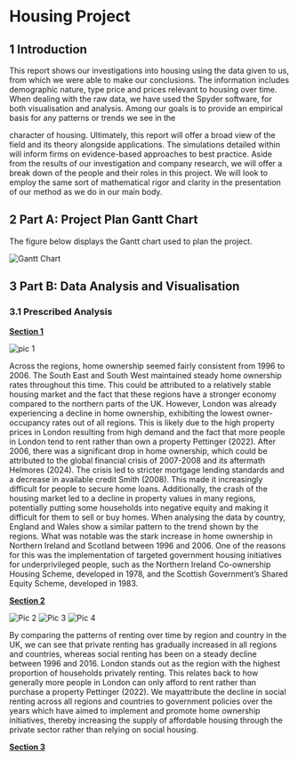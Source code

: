 # Housing Project
## 1 Introduction

 This report shows our investigations into housing using the data given to us, from which we
 were able to make our conclusions. The information includes demographic nature, type price
 and prices relevant to housing over time. When dealing with the raw data, we have used the
 Spyder software, for both visualisation and analysis.
 Among our goals is to provide an empirical basis for any patterns or trends we see in the

 character of housing. Ultimately, this report will offer a broad view of the field and its theory
 alongside applications. The simulations detailed within will inform firms on evidence-based
 approaches to best practice.
 Aside from the results of our investigation and company research, we will offer a break
down of the people and their roles in this project. We will look to employ the same sort of
 mathematical rigor and clarity in the presentation of our method as we do in our main body.

 ## 2 Part A: Project Plan Gantt Chart

 The figure below displays the Gantt chart used to plan the project.
 
 ![Gantt Chart](https://github.com/user-attachments/assets/3621869e-141a-4c59-b3d8-3308405bdfc3)

## 3 Part B: Data Analysis and Visualisation
### 3.1 Prescribed Analysis

<ins>**Section 1**</ins>

![pic 1](https://github.com/user-attachments/assets/38019bb5-b15d-41c6-8ccc-72ad479fb6f3)

Across the regions, home ownership seemed fairly consistent from 1996 to 2006. The South
 East and South West maintained steady home ownership rates throughout this time. This
 could be attributed to a relatively stable housing market and the fact that these regions have
 a stronger economy compared to the northern parts of the UK. However, London was already
 experiencing a decline in home ownership, exhibiting the lowest owner-occupancy rates out
 of all regions. This is likely due to the high property prices in London resulting from high
 demand and the fact that more people in London tend to rent rather than own a property
 Pettinger (2022). After 2006, there was a significant drop in home ownership, which could
 be attributed to the global financial crisis of 2007-2008 and its aftermath Helmores (2024).
 The crisis led to stricter mortgage lending standards and a decrease in available credit Smith
 (2008). This made it increasingly difficult for people to secure home loans. Additionally, the
 crash of the housing market led to a decline in property values in many regions, potentially
 putting some households into negative equity and making it difficult for them to sell or buy
 homes. When analysing the data by country, England and Wales show a similar pattern to
 the trend shown by the regions. What was notable was the stark increase in home ownership
 in Northern Ireland and Scotland between 1996 and 2006. One of the reasons for this was
 the implementation of targeted government housing initiatives for underprivileged people, such
 as the Northern Ireland Co-ownership Housing Scheme, developed in 1978, and the Scottish
 Government’s Shared Equity Scheme, developed in 1983.

 <ins>**Section 2**</ins>

![Pic 2](https://github.com/user-attachments/assets/7010d8ce-3f82-4b61-b19f-ca6b5d691507)
![Pic 3](https://github.com/user-attachments/assets/f9f23dc1-8648-4913-b3f5-8f3a6116e704)
![Pic 4](https://github.com/user-attachments/assets/5520a50c-ff00-4383-9430-5442a49cb726)

 By comparing the patterns of renting over time by region and country in the UK, we can see
 that private renting has gradually increased in all regions and countries, whereas social renting
 has been on a steady decline between 1996 and 2016. London stands out as the region with the
 highest proportion of households privately renting. This relates back to how generally more
 people in London can only afford to rent rather than purchase a property Pettinger (2022). We
 mayattribute the decline in social renting across all regions and countries to government policies
 over the years which have aimed to implement and promote home ownership initiatives, thereby
 increasing the supply of affordable housing through the private sector rather than relying on
 social housing.

 <ins>**Section 3**</ins>

 







